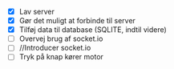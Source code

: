 - [x] Lav server
- [x] Gør det muligt at forbinde til server
- [x] Tilføj data til database (SQLITE, indtil videre)
- [ ] Overvej brug af socket.io
- [ ] //Introducer socket.io
- [ ] Tryk på knap kører motor
